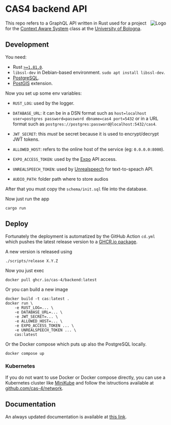 # CAS4 backend API

<img src="https://avatars.githubusercontent.com/u/175958109?s=100&v=4" alt="Logo" align="right"/>

This repo refers to a GraphQL API written in Rust used for a project for the
[Context Aware System](https://www.unibo.it/en/study/phd-professional-masters-specialisation-schools-and-other-programmes/course-unit-catalogue/course-unit/2023/479036)
class at the [University of Bologna](https://unibo.it).

## Development

You need:
- Rust [`>=1.81.0`](https://github.com/rust-lang/rust/releases/tag/1.81.0).
- `libssl-dev` in Debian-based environment. `sudo apt install libssl-dev`.
- [PostgreSQL](https://www.postgresql.org/).
- [PostGIS](https://postgis.net/) extension.

Now you set up some env variables:

- `RUST_LOG`: used by the logger.

- `DATABASE_URL`: it can be in a DSN format such as `host=localhost
  user=postgres password=password dbname=cas4 port=5432` or in a URL format such
  as `postgres://postgres:password@localhost:5432/cas4`.

- `JWT_SECRET`: this _must_ be secret because it is used to encrypt/decrypt JWT
  tokens.

- `ALLOWED_HOST`: refers to the online host of the service (eg: `0.0.0.0:8000`).

- `EXPO_ACCESS_TOKEN`: used by the [Expo](https://expo.dev) API access.

- `UNREALSPEECH_TOKEN`: used by [Unrealspeech](https://unrealspeech.com) for
  text-to-speach API.

- `AUDIO_PATH`: folder path where to store audios

After that you must copy the `schema/init.sql` file into the database.

Now just run the app

```text
cargo run
```

## Deploy

Fortunately the deployment is automatized by the GitHub Action `cd.yml` which
pushes the latest release version to a [GHCR.io package](https://github.com/cas-4/backend/pkgs/container/backend).

A new version is released using

```text
./scripts/release X.Y.Z
```

Now you just exec

```text
docker pull ghcr.io/cas-4/backend:latest
```

Or you can build a new image

```text
docker build -t cas:latest .
docker run \
    -e RUST_LOG=... \
    -e DATABASE_URL=... \
    -e JWT_SECRET=... \
    -e ALLOWED_HOST=... \
    -e EXPO_ACCESS_TOKEN ... \
    -e UNREALSPEECH_TOKEN ... \
    cas:latest
```

Or the Docker compose which puts up also the PostgreSQL locally.

```text
docker compose up
```

### Kubernetes

If you do not want to use Docker or Docker compose directly, you can use a
Kubernetes cluster like [MiniKube](https://minikube.sigs.k8s.io/docs/) and
follow the istructions available at
[github.com/cas-4/network](https://github.com/cas-4/network).

## Documentation

An always updated documentation is available at [this link](https://cas-4.github.io/backend/cas/index.html).
